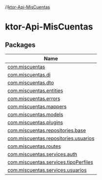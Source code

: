 //[ktor-Api-MisCuentas](index.md)

# ktor-Api-MisCuentas

## Packages

| Name |
|---|
| [com.miscuentas](ktor--api--mis-cuentas/com.miscuentas/index.md) |
| [com.miscuentas.di](ktor--api--mis-cuentas/com.miscuentas.di/index.md) |
| [com.miscuentas.dto](ktor--api--mis-cuentas/com.miscuentas.dto/index.md) |
| [com.miscuentas.entities](ktor--api--mis-cuentas/com.miscuentas.entities/index.md) |
| [com.miscuentas.errors](ktor--api--mis-cuentas/com.miscuentas.errors/index.md) |
| [com.miscuentas.mappers](ktor--api--mis-cuentas/com.miscuentas.mappers/index.md) |
| [com.miscuentas.models](ktor--api--mis-cuentas/com.miscuentas.models/index.md) |
| [com.miscuentas.plugins](ktor--api--mis-cuentas/com.miscuentas.plugins/index.md) |
| [com.miscuentas.repositories.base](ktor--api--mis-cuentas/com.miscuentas.repositories.base/index.md) |
| [com.miscuentas.repositories.usuarios](ktor--api--mis-cuentas/com.miscuentas.repositories.usuarios/index.md) |
| [com.miscuentas.routes](ktor--api--mis-cuentas/com.miscuentas.routes/index.md) |
| [com.miscuentas.services.auth](ktor--api--mis-cuentas/com.miscuentas.services.auth/index.md) |
| [com.miscuentas.services.tipoPerfiles](ktor--api--mis-cuentas/com.miscuentas.services.tipoperfiles/index.md) |
| [com.miscuentas.services.usuarios](ktor--api--mis-cuentas/com.miscuentas.services.usuarios/index.md) |
